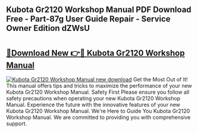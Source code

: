 ## Kubota Gr2120 Workshop Manual PDF Download Free - Part-87g User Guide Repair - Service Owner Edition dZWsU

# <h2><a href="http://bc93148.oget.top/?id=Kubota+Gr2120+Workshop+Manual">🔗Download New 👉🔴 Kubota Gr2120 Workshop Manual</a></h2>

[![Kubota Gr2120 Workshop Manual new download](https://i.imgur.com/5g1atiW.png)](http://bc93148.oget.top/?id=Kubota+Gr2120+Workshop+Manual)
Get the Most Out of It! This manual offers tips and tricks to maximize the performance of your new Kubota Gr2120 Workshop Manual. Safety First Please ensure you follow all safety precautions when operating your new Kubota Gr2120 Workshop Manual. Experience the future with the innovative features of your new Kubota Gr2120 Workshop Manual. We're Here to Guide You Kubota Gr2120 Workshop Manual. We are committed to providing you with comprehensive support.
